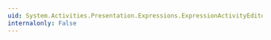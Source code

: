 ```yaml
---
uid: System.Activities.Presentation.Expressions.ExpressionActivityEditor.ExplicitCommit
internalonly: False
---
```

